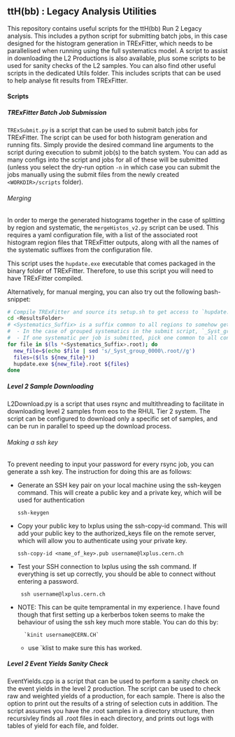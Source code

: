 ## ttH(bb) : Legacy Analysis Utilities


This repository contains useful scripts for the ttH(bb) Run 2 Legacy analysis. This includes a python script for submitting batch jobs, in this case designed for the histogram generation
in TRExFitter, which needs to be parallelised when running using the full systematics model. A script to assist in downloading the L2 Productions is also available, plus some scripts to be used for sanity checks of the L2 samples. You can also find other useful scripts in the dedicated Utils folder. This includes scripts that can be used to help analyse fit results from TRExFitter.

#### Scripts

##### TRExFitter Batch Job Submission
`TRExSubmit.py` is a script that can be used to submit batch jobs for TRExFitter. The script can be used for both
histogram generation and running fits. Simply provide the desired command line arguments to the script during execution
to submit job(s) to the batch system. You can add as many configs into the script and jobs for all of these will be
submitted (unless you select the dry-run option `-n` in which case you can submit the jobs manually using the submit
files from the newly created `<WORKDIR>/scripts` folder).

###### Merging
 In order to merge the generated histograms together in the case of splitting by region and systematic, the
 `mergeHistos_v2.py` script can be used. This requires a yaml configuration file, with a list of the associated root
 histogram region files that TRExFitter outputs, along with all the names of the systematic suffixes from the
 configuration file.
 
This script uses the `hupdate.exe` executable that comes packaged in the binary folder of TRExFitter. Therefore, to use
this script you will need to have TRExFitter compiled.

Alternatively, for manual merging, you can also try out the following bash-snippet:
```bash
# Compile TRExFitter and source its setup.sh to get access to `hupdate.exe`
cd <ResultsFolder>
# <Systematics_Suffix> is a suffix common to all regions to somehow get the region names for `new_file`
#  - In the case of grouped systematics in the submit script, `_Syst_group_0000` should do for this
#  - If one systematic per job is submitted, pick one common to all configs and regions (or run multiple times...)
for file in $(ls *<Systematics_Suffix>.root); do
  new_file=$(echo $file | sed 's/_Syst_group_0000\.root//g')
  files=($(ls ${new_file}*))
  hupdate.exe ${new_file}.root ${files}
done
```

##### Level 2 Sample Downloading
L2Download.py is a script that uses rsync and multithreading to facilitate in downloading level 2 samples from eos to the RHUL Tier 2 system. The script can be configured to download only a specific set of samples, and can be run in parallel to speed up the download process.

###### Making a ssh key
To prevent needing to input your password for every rsync job, you can generate a ssh key. The instruction for doing this are as follows:

- Generate an SSH key pair on your local machine using the ssh-keygen command. This will create a public key and a private key, which will be used for authentication

     `ssh-keygen`

- Copy your public key to lxplus using the ssh-copy-id command. This will add your public key to the authorized_keys file on the remote server, which will allow you to authenticate using your private key.

    `ssh-copy-id <name_of_key>.pub username@lxplus.cern.ch`


- Test your SSH connection to lxplus using the ssh command. If everything is set up correctly, you should be able to connect without entering a password.

    ` ssh username@lxplus.cern.ch`


- NOTE: This can be quite tempramental in my experience. I have found though that first setting up a kerberbos token seems to make the behaviour of using the ssh key much more stable. You can do this by:

        `kinit username@CERN.CH`

    - use `klist to make sure this has worked.

##### Level 2 Event Yields Sanity Check
EventYields.cpp is a script that can be used to perform a sanity check on the event yields in the level 2 production. The script can be used to check raw and weighted yields of a production, for each sample. There is also the option to print out the results of a string of selection cuts in addition. The script assumes you have the .root samples in a directory structure, then recursivley finds all .root files in each directory, and prints out logs with tables of yield for each file, and folder.







